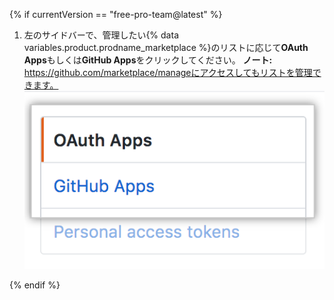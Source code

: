 {% if currentVersion == "free-pro-team@latest" %}
1. 左のサイドバーで、管理したい{% data variables.product.prodname_marketplace %}のリストに応じて**OAuth Apps**もしくは**GitHub Apps**をクリックしてください。 **ノート:** https://github.com/marketplace/manageにアクセスしてもリストを管理できます。 ![アプリケーションの種類の選択](/assets/images/settings/apps_choose_app.png)

{% endif %}
